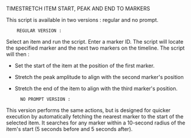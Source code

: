 TIMESTRETCH ITEM START, PEAK AND END TO MARKERS


This script is available in two versions : regular and no prompt.


        REGULAR VERSION :

Select an item and run the script.
Enter a marker ID. The script will locate the specified marker and the next two markers on the timeline.
The script will then :
- Set the start of the item at the position of the first marker.
- Stretch the peak amplitude to align with the second marker's position
- Stretch the end of the item to align with the third marker's position.


        NO PROMPT VERSION :

This version performs the same actions, but is designed for quicker execution by automatically fetching the nearest marker to the start of the selected item.
It searches for any marker within a 10-second radius of the item's start (5 seconds before and 5 seconds after).